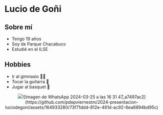 # Lucio de Goñi
## Sobre mí
- Tengo 19 años
- Soy de Parque Chacabuco
- Estudié en el ILSE

## Hobbies
- Ir al gimnasio 🏋️‍♂️
- Tocar la guitarra 🎸
- Jugar al basquet 🏀
<p align=center>
  <image src = </p>![Imagen de WhatsApp 2024-03-25 a las 16 31 47_a7497ac2](https://github.com/pdepviernestm/2024-presentacion-luciodegoni/assets/164933280/73f71ddd-812e-461d-ac92-6ea6894bd95c)
